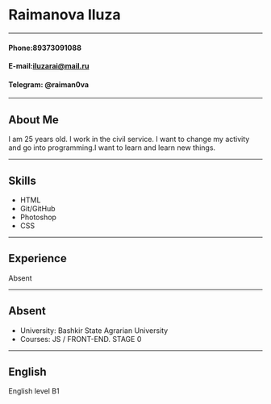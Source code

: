# __Raimanova Iluza__
***
#### Phone:89373091088

#### E-mail:iluzarai@mail.ru

#### Telegram: @raiman0va
***
## __About Me__
I am 25 years old. I work in the civil service. I want to change my activity and go into programming.I want to learn and learn new things.
***
## __Skills__
* HTML
* Git/GitHub
* Photoshop
* CSS
***
## __Experience__
Absent
***
## __Absent__
* University: Bashkir State Agrarian University
* Courses: JS / FRONT-END. STAGE 0
***
## __English__
English level B1
